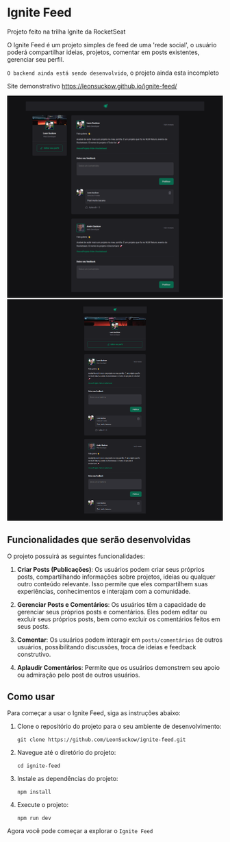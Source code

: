 # Ignite Feed

Projeto feito na trilha Ignite da RocketSeat

O Ignite Feed é um projeto simples de feed de uma 'rede social', o usuário poderá compartilhar ideias, projetos, comentar em posts existentes, gerenciar seu perfil.

`O backend ainda está sendo desenvolvido`, o projeto ainda esta incompleto

Site demonstrativo
https://leonsuckow.github.io/ignite-feed/

![Projeto Ignite Feed](https://github.com/LeonSuckow/ignite-feed/blob/main/src/assets/ignite-feed-desktop.png?raw=true)
![Projeto Ignite Feed Mobile](https://github.com/LeonSuckow/ignite-feed/blob/main/src/assets/ignite-feed-mobile.png?raw=true)

## Funcionalidades que serão desenvolvidas

O projeto possuirá as seguintes funcionalidades:

1. **Criar Posts (Publicações)**: Os usuários podem criar seus próprios posts, compartilhando informações sobre projetos, ideias ou qualquer outro conteúdo relevante. Isso permite que eles compartilhem suas experiências, conhecimentos e interajam com a comunidade.

2. **Gerenciar Posts e Comentários**: Os usuários têm a capacidade de gerenciar seus próprios posts e comentários. Eles podem editar ou excluir seus próprios posts, bem como excluir os comentários feitos em seus posts.

3. **Comentar**: Os usuários podem interagir em `posts/comentários` de outros usuários, possibilitando discussões, troca de ideias e feedback construtivo.
   
4. **Aplaudir Comentários**: Permite que os usuários demonstrem seu apoio ou admiração pelo post de outros usuários.

## Como usar

Para começar a usar o Ignite Feed, siga as instruções abaixo:

1. Clone o repositório do projeto para o seu ambiente de desenvolvimento:

   ```
   git clone https://github.com/LeonSuckow/ignite-feed.git
   ```

2. Navegue até o diretório do projeto:

   ```
   cd ignite-feed
   ```

3. Instale as dependências do projeto:

   ```
   npm install
   ```

4. Execute o projeto:

   ```
   npm run dev
   ```



Agora você pode começar a explorar o `Ignite Feed`
